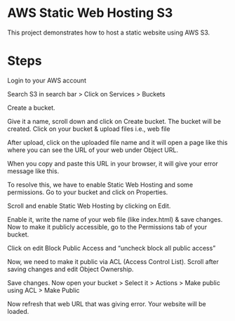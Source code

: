 # AWS Static Web Hosting S3
This project demonstrates how to host a static website using AWS S3.

# Steps
Login to your AWS account

Search S3 in search bar > Click on Services > Buckets
 
Create a bucket.
 
Give it a name, scroll down and click on Create bucket. The bucket will be created.
Click on your bucket & upload files i.e., web file
 
After upload, click on the uploaded file name and it will open a page like this where you can see the URL of your web under Object URL.
 
When you copy and paste this URL in your browser, it will give your error message like this.
 
To resolve this, we have to enable Static Web Hosting and some permissions.
Go to your bucket and click on Properties.
 
Scroll and enable Static Web Hosting by clicking on Edit.
 
Enable it, write the name of your web file (like index.html) & save changes.
Now to make it publicly accessible, go to the Permissions tab of your bucket.
 
Click on edit Block Public Access and “uncheck block all public access”
 
Now, we need to make it public via ACL (Access Control List).
Scroll after saving changes and edit Object Ownership.
 
 
Save changes.
Now open your bucket > Select it > Actions > Make public using ACL > Make Public
 
Now refresh that web URL that was giving error. Your website will be loaded.
 



